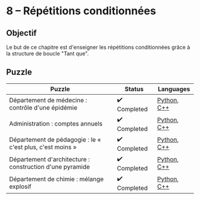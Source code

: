 # 8 – Répétitions conditionnées

## Objectif

Le but de ce chapitre est d'enseigner les répétitions conditionnées grâce à la structure de boucle "Tant que".

## Puzzle

| Puzzle                                                    | Status                       | Languages                                                                                                                                                                                        |
| --------------------------------------------------------- | ---------------------------- | ------------------------------------------------------------------------------------------------------------------------------------------------------------------------------------------------ |
| Département de médecine : contrôle d'une épidémie         | :heavy_check_mark: Completed | [Python](./1%20-%20Département%20de%20médecine%20contrôle%20d'une%20épidémie.py), [C++](./1%20-%20Département%20de%20médecine%20contrôle%20d'une%20épidémie.cpp)                                 |
| Administration : comptes annuels                          | :heavy_check_mark: Completed | [Python](./2%20-%20Administration%20comptes%20annuels.py), [C++](./2%20-%20Administration%20comptes%20annuels.cpp)                                                                               |
| Département de pédagogie : le « c'est plus, c'est moins » | :heavy_check_mark: Completed | [Python](./3%20-%20Département%20de%20pédagogie%20le%20«%20c'est%20plus,%20c'est%20moins%20».py), [C++](./3%20-%20Département%20de%20pédagogie%20le%20«%20c'est%20plus,%20c'est%20moins%20».cpp) |
| Département d'architecture : construction d'une pyramide  | :heavy_check_mark: Completed | [Python](./4%20-%20Département%20d'architecture%20construction%20d'une%20pyramide.py), [C++](./4%20-%20Département%20d'architecture%20construction%20d'une%20pyramide.cpp)                       |
| Département de chimie : mélange explosif                  | :heavy_check_mark: Completed | [Python](./5%20-%20Département%20de%20chimie%20mélange%20explosif.py), [C++](./5%20-%20Département%20de%20chimie%20mélange%20explosif.cpp)                                                       |
